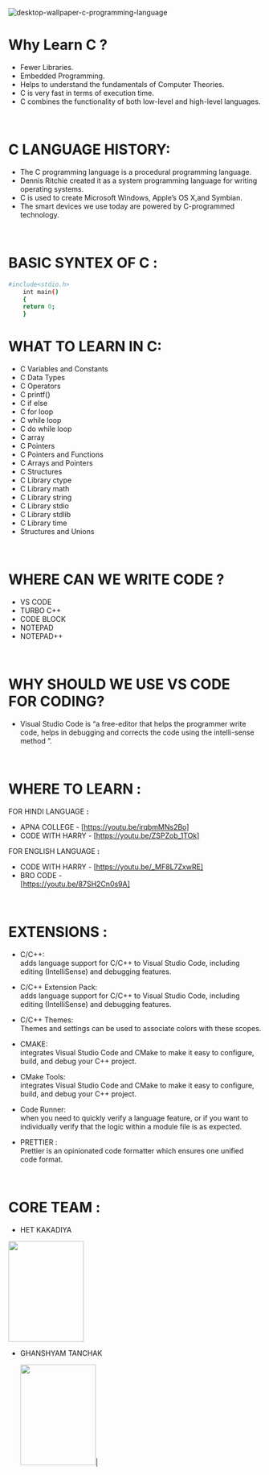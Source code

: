 ![desktop-wallpaper-c-programming-language](https://github.com/het2809/C-language-practice/assets/132273406/a9d93b49-1d3a-41f9-804f-04e68296ac80)

# **Why Learn C ?**
 - Fewer Libraries. 
 - Embedded Programming.
 - Helps to understand the fundamentals of Computer Theories.
 - C is very fast in terms of execution time.
 - C combines the functionality of both low-level and high-level languages.

<br />

# **C LANGUAGE HISTORY:**

- The C programming language is a procedural programming language. 
- Dennis Ritchie created it as a system programming language for writing operating systems.
 - C is used to create Microsoft Windows, Apple’s OS X,and Symbian. 
 - The smart devices we use today are powered by C-programmed technology.

<br />


# **BASIC SYNTEX OF C :**
```sh
#include<stdio.h>
    int main()
    {
    return 0;
    }
```


# **WHAT TO LEARN IN C:**
 - C Variables and Constants
- C Data Types
- C Operators
- C printf()
- C if else
- C for loop
- C while loop
- C do while loop
- C array
- C Pointers
- C Pointers and Functions
- C Arrays and Pointers
- C Structures
- C Library ctype
- C Library math
- C Library string
- C Library stdio
- C Library stdlib
- C Library time
- Structures and Unions

<br />

# **WHERE CAN WE WRITE CODE ?**
- VS CODE
- TURBO C++
- CODE BLOCK
- NOTEPAD
- NOTEPAD++


<br />

# **WHY SHOULD WE USE VS CODE FOR CODING?**
- Visual Studio Code is “a free-editor that helps the programmer write code, helps in debugging and corrects the code using the intelli-sense method ”.

<br />

# **WHERE TO LEARN :**
FOR HINDI LANGUAGE **:**
- APNA COLLEGE - [https://youtu.be/irqbmMNs2Bo]
- CODE WITH HARRY - [https://youtu.be/ZSPZob_1TOk]

FOR ENGLISH LANGUAGE **:**
- CODE WITH HARRY - [https://youtu.be/_MF8L7ZxwRE]
- BRO CODE -   
[https://youtu.be/87SH2Cn0s9A]

<br />

# **EXTENSIONS :**

 - C/C++:   
 adds language support for C/C++ to Visual Studio Code, including editing (IntelliSense) and debugging features.

 - C/C++ Extension Pack:  
 adds language support for C/C++ to Visual Studio Code, including editing (IntelliSense) and debugging features.

- C/C++ Themes:  
Themes and settings can be used to associate colors with these scopes.

- CMAKE:  
integrates Visual Studio Code and CMake to make it easy to configure, build, and debug your C++ project.

- CMake Tools:  
integrates Visual Studio Code and CMake to make it easy to configure, build, and debug your C++ project.

- Code Runner:  
when you need to quickly verify a language feature, or if you want to individually verify that the logic within a module file is as expected.

- PRETTIER :  
 Prettier is an opinionated code formatter which ensures one unified code 
 format.

<br />

# **CORE TEAM :**
- HET KAKADIYA  
<img src= "https://github.com/het2809/C-language-practice/assets/132273406/231e9654-f416-4203-8511-f6df83facb32" width="150" height="200">

- GHANSHYAM TANCHAK

    <img src= "https://github.com/het2809/C-language-practice/assets/132273406/7ee0ccc0-2798-4d4a-a3dd-bf480d8855dd" width="150" height="200">|



